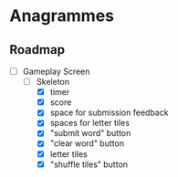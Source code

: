 # Anagrammes

## Roadmap

- [ ] Gameplay Screen
  - [ ] Skeleton
    - [x] timer
    - [x] score
    - [x] space for submission feedback
    - [x] spaces for letter tiles
    - [x] "submit word" button
    - [x] "clear word" button
    - [x] letter tiles
    - [x] "shuffle tiles" button
